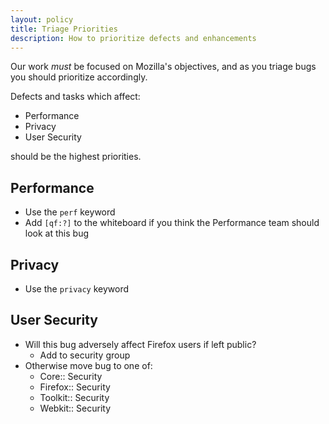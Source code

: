 ```yaml
---
layout: policy
title: Triage Priorities
description: How to prioritize defects and enhancements
---
```


Our work *must* be focused on Mozilla's objectives, and as you triage bugs you should prioritize accordingly.

Defects and tasks which affect:

* Performance
* Privacy
* User Security

should be the highest priorities.

## Performance

* Use the `perf` keyword
* Add `[qf:?]` to the whiteboard if you think the Performance team should look at this bug

## Privacy

* Use the `privacy` keyword

## User Security

* Will this bug adversely affect Firefox users if left public?
  * Add to security group
* Otherwise move bug to one of:
  * Core:: Security
  * Firefox:: Security
  * Toolkit:: Security
  * Webkit:: Security
